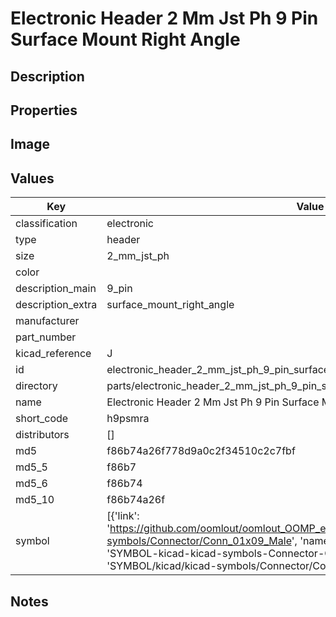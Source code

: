# Electronic Header 2 Mm Jst Ph 9 Pin Surface Mount Right Angle

## Description

## Properties


## Image


## Values

| Key | Value |
| --- | --- |
| classification | electronic |
| type | header |
| size | 2_mm_jst_ph |
| color |  |
| description_main | 9_pin |
| description_extra | surface_mount_right_angle |
| manufacturer |  |
| part_number |  |
| kicad_reference | J |
| id | electronic_header_2_mm_jst_ph_9_pin_surface_mount_right_angle |
| directory | parts/electronic_header_2_mm_jst_ph_9_pin_surface_mount_right_angle |
| name | Electronic Header 2 Mm Jst Ph 9 Pin Surface Mount Right Angle |
| short_code | h9psmra |
| distributors | [] |
| md5 | f86b74a26f778d9a0c2f34510c2c7fbf |
| md5_5 | f86b7 |
| md5_6 | f86b74 |
| md5_10 | f86b74a26f |
| symbol | [{'link': 'https://github.com/oomlout/oomlout_OOMP_eda_V2/tree/main/SYMBOL/kicad/kicad-symbols/Connector/Conn_01x09_Male', 'name': 'Connector : Conn_01x09_Male', 'id': 'SYMBOL-kicad-kicad-symbols-Connector-Conn_01x09_Male', 'directory': 'SYMBOL/kicad/kicad-symbols/Connector/Conn_01x09_Male/'}] |

## Notes

